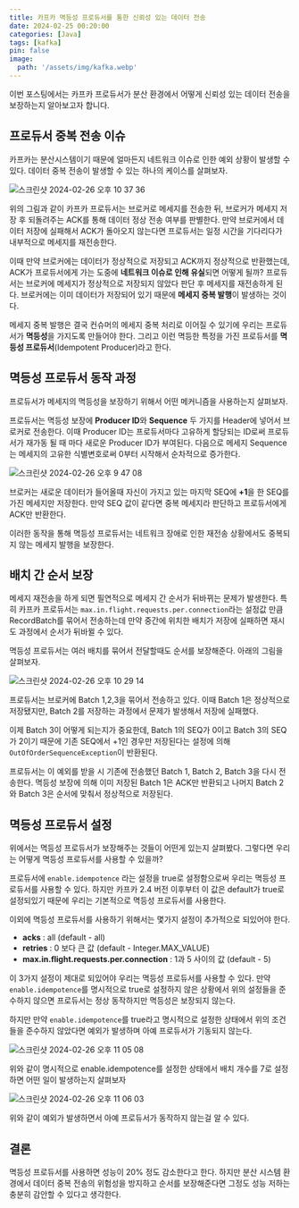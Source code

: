 ```yaml
---
title: 카프카 멱등성 프로듀서를 통한 신뢰성 있는 데이터 전송
date: 2024-02-25 00:20:00
categories: [Java]
tags: [kafka]
pin: false
image:
  path: '/assets/img/kafka.webp'
---
```


이번 포스팅에서는 카프카 프로듀서가 분산 환경에서 어떻게 신뢰성 있는 데이터 전송을 보장하는지 알아보고자 합니다. 

## 프로듀서 중복 전송 이슈

카프카는 분산시스템이기 때문에 얼마든지 네트워크 이슈로 인한 예외 상황이 발생할 수 있다. 데이터 중복 전송이 발생할 수 있는 하나의 케이스를 살펴보자.

![스크린샷 2024-02-26 오후 10 37 36](https://github.com/CMC11th-Melly/Melly_Server/assets/82302520/36562d63-7bd5-4309-81d5-6729d47a891c)

위의 그림과 같이 카프카 프로듀서는 브로커로 메세지를 전송한 뒤, 브로커가 메세지 저장 후 되돌려주는 ACK를 통해 데이터 정상 전송 여부를 판별한다. 만약 브로커에서 데이터 저장에 실패해서
ACK가 돌아오지 않는다면 프로듀서는 일정 시간을 기다리다가 내부적으로 메세지를 재전송한다.

이때 만약 브로커에는 데이터가 정상적으로 저장되고 ACK까지 정상적으로 반환했는데, ACK가 프로듀서에게 가는 도중에 **네트워크 이슈로 인해 유실**되면 어떻게 될까? 프로듀서는 브로커에 메세지가 정상적으로 저장되지 않았다 판단 후 메세지를 재전송하게 된다.
브로커에는 이미 데이터가 저장되어 있기 때문에 **메세지 중복 발행**이 발생하는 것이다.

메세지 중복 발행은 결국 컨슈머의 메세지 중복 처리로 이어질 수 있기에 우리는 프로듀서가 **멱등성**을 가지도록 만들어야 한다. 그리고 이런 멱등한 특정을 가진 프로듀서를 **멱등성 프로듀서**(Idempotent Producer)라고 한다.

## 멱등성 프로듀서 동작 과정

프로듀서가 메세지의 멱등성을 보장하기 위해서 어떤 메커니즘을 사용하는지 살펴보자. 

프로듀서는 멱등성 보장에 **Producer ID**와 **Sequence** 두 가지를 Header에 넣어서 브로커로 전송한다. 이때 Producer ID는 프로듀서마다 고유하게 할당되는 ID로써 프로듀서가 재가동 될 때 마다
새로운 Producer ID가 부여된다. 다음으로 메세지 Sequence는 메세지의 고유한 식별변호로써 0부터 시작해서 순차적으로 증가한다. 

![스크린샷 2024-02-26 오후 9 47 08](https://github.com/CMC11th-Melly/Melly_Server/assets/82302520/7c168739-f433-4614-8767-ff3e2f939069)

브로커는 새로운 데이터가 들어올때 자신이 가지고 있는 마지막 SEQ에 **+1**을 한 SEQ를 가진 메세지만 저장한다. 만약 SEQ 값이 같다면 중복 메세지라 판단하고 프로듀서에게 ACK만 반환한다. 

이러한 동작을 통해 멱등성 프로듀서는 네트워크 장애로 인한 재전송 상황에서도 중복되지 않는 메세지 발행을 보장한다.

## 배치 간 순서 보장

메세지 재전송을 하게 되면 필연적으로 메세지 간 순서가 뒤바뀌는 문제가 발생한다. 특히 카프카 프로듀서는 `max.in.flight.requests.per.connection`라는 설정값 만큼 RecordBatch를 묶어서 전송하는데 만약 중간에 위치한 배치가 저장에 실패하면 재시도 과정에서 순서가 뒤바뀔 수 있다.

멱등성 프로듀서는 여러 배치를 묶어서 전달할때도 순서를 보장해준다. 아래의 그림을 살펴보자.

![스크린샷 2024-02-26 오후 10 29 14](https://github.com/CMC11th-Melly/Melly_Server/assets/82302520/95137d3d-dd0e-4463-b85f-f5c899e52695)

프로듀서는 브로커에 Batch 1,2,3을 묶어서 전송하고 있다. 이때 Batch 1은 정상적으로 저장됐지만, Batch 2를 저장하는 과정에서 문제가 발생해서 저장에 실패했다. 

이제 Batch 3이 어떻게 되는지가 중요한데, Batch 1의 SEQ가 0이고 Batch 3의 SEQ가 2이기 때문에 기존 SEQ에서 +1인 경우만 저장된다는 설정에 의해 `OutOfOrderSequenceException`이 반환된다. 

프로듀서는 이 예외를 받을 시 기존에 전송했던 Batch 1, Batch 2, Batch 3을 다시 전송한다. 멱등성 보장에 의해 이미 저장된 Batch 1은 ACK만 반환되고 나머지 Batch 2와 Batch 3은 순서에 맞춰서 정상적으로 저장된다.

## 멱등성 프로듀서 설정

위에서는 멱등성 프로듀서가 보장해주는 것들이 어떤게 있는지 살펴봤다. 그렇다면 우리는 어떻게 멱등성 프로듀서를 사용할 수 있을까?

프로듀서에 `enable.idempotence` 라는 설정을 true로 설정함으로써 우리는 멱등성 프로듀서를 사용할 수 있다. 하지만 카프카 2.4 버전 이후부터 이 값은 default가 true로 설정되있기 때문에 우리는 기본적으로 멱등성 프로듀서를 사용한다.

이외에 멱등성 프로듀서를 사용하기 위해서는 몇가지 설정이 추가적으로 되있어야 한다.

- **acks** : all (default - all)
- **retries** : 0 보다 큰 값 (default - Integer.MAX_VALUE)
- **max.in.flight.requests.per.connection** : 1과 5 사이의 값 (default - 5)

이 3가지 설정이 제대로 되있어야 우리는 멱등성 프로듀서를 사용할 수 있다. 만약 `enable.idempotence`를 명시적으로 true로 설정하지 않은 상황에서 위의 설정들을 준수하지 않으면 프로듀서는 정상 동작하지만 멱등성은 보장되지 않는다.

하지만 만약 `enable.idempotence`를 true라고 명시적으로 설정한 상태에서 위의 조건들을 준수하지 않았다면 예외가 발생하며 아예 프로듀서가 기동되지 않는다.

![스크린샷 2024-02-26 오후 11 05 08](https://github.com/CMC11th-Melly/Melly_Server/assets/82302520/f4a9fae9-f79b-4f17-aaa4-ed92c0d6ee53)

위와 같이 명시적으로 enable.idempotence를 설정한 상태에서 배치 개수를 7로 설정하면 어떤 일이 발생하는지 살펴보자

![스크린샷 2024-02-26 오후 11 06 03](https://github.com/CMC11th-Melly/Melly_Server/assets/82302520/4a8b5e70-ab1a-46a8-bf35-800c8e2a307c)

위와 같이 예외가 발생하면서 아예 프로듀서가 동작하지 않는걸 알 수 있다.

## 결론

멱등성 프로듀서를 사용하면 성능이 20% 정도 감소한다고 한다. 하지만 분산 시스템 환경에서 데이터 중복 전송의 위험성을 방지하고 순서를 보장해준다면 그정도 성능 저하는 충분히 감안할 수 있다고 생각한다.
















[nodejs]: https://nodejs.org/
[starter]: https://github.com/cotes2020/chirpy-starter
[pages-workflow-src]: https://docs.github.com/en/pages/getting-started-with-github-pages/configuring-a-publishing-source-for-your-github-pages-site#publishing-with-a-custom-github-actions-workflow
[latest-tag]: https://github.com/cotes2020/jekyll-theme-chirpy/tags
